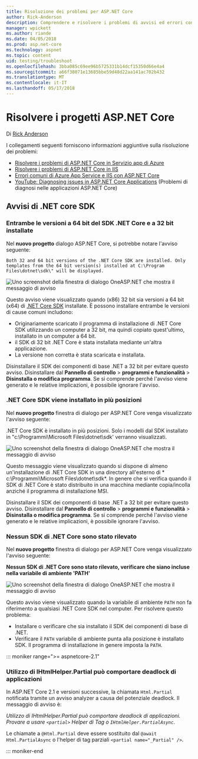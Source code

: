 ```yaml
---
title: Risoluzione dei problemi per ASP.NET Core
author: Rick-Anderson
description: Comprendere e risolvere i problemi di avvisi ed errori con i progetti ASP.NET Core.
manager: wpickett
ms.author: riande
ms.date: 04/05/2018
ms.prod: asp.net-core
ms.technology: aspnet
ms.topic: content
uid: testing/troubleshoot
ms.openlocfilehash: 3bba085c69ee96b5725331b14dcf15350d66e4a4
ms.sourcegitcommit: a66f38071e13685bbe59d48d22aa141ac702b432
ms.translationtype: MT
ms.contentlocale: it-IT
ms.lasthandoff: 05/17/2018
---
```

# <a name="troubleshoot-aspnet-core-projects"></a>Risolvere i progetti ASP.NET Core

Di [Rick Anderson](https://twitter.com/RickAndMSFT)

I collegamenti seguenti forniscono informazioni aggiuntive sulla risoluzione dei problemi:

* [Risolvere i problemi di ASP.NET Core in Servizio app di Azure](xref:host-and-deploy/azure-apps/troubleshoot)
* [Risolvere i problemi di ASP.NET Core in IIS](xref:host-and-deploy/iis/troubleshoot)
* [Errori comuni di Azure App Service e IIS con ASP.NET Core](xref:host-and-deploy/azure-iis-errors-reference)
* [YouTube: Diagnosing issues in ASP.NET Core Applications](https://www.youtube.com/watch?v=RYI0DHoIVaA) (Problemi di diagnosi nelle applicazioni ASP.NET Core)

<a name="sdk"></a>
## <a name="net-core-sdk-warnings"></a>Avvisi di .NET core SDK

### <a name="both-the-32-bit-and-64-bit-versions-of-the-net-core-sdk-are-installed"></a>Entrambe le versioni a 64 bit del SDK .NET Core e a 32 bit installate
Nel **nuovo progetto** dialogo ASP.NET Core, si potrebbe notare l'avviso seguente: 

    Both 32 and 64 bit versions of the .NET Core SDK are installed. Only templates from the 64 bit version(s) installed at C:\Program Files\dotnet\sdk\" will be displayed.

![Uno screenshot della finestra di dialogo OneASP.NET che mostra il messaggio di avviso](troubleshoot/_static/both32and64bit.png)

Questo avviso viene visualizzato quando (x86) 32 bit sia versioni a 64 bit (x64) di [.NET Core SDK](https://www.microsoft.com/net/download/all) installate. È possono installare entrambe le versioni di cause comuni includono:

* Originariamente scaricato il programma di installazione di .NET Core SDK utilizzando un computer a 32 bit, ma quindi copiato quest'ultimo, installato in un computer a 64 bit. 
* il SDK di 32 bit .NET Core è stata installata mediante un'altra applicazione.
* La versione non corretta è stata scaricata e installata.

Disinstallare il SDK dei componenti di base .NET a 32 bit per evitare questo avviso. Disinstallare dal **Pannello di controllo** > **programmi e funzionalità** > **Disinstalla o modifica programma**. Se si comprende perché l'avviso viene generato e le relative implicazioni, è possibile ignorare l'avviso.

### <a name="the-net-core-sdk-is-installed-in-multiple-locations"></a>.NET Core SDK viene installato in più posizioni
Nel **nuovo progetto** finestra di dialogo per ASP.NET Core venga visualizzato l'avviso seguente: 

 .NET Core SDK è installato in più posizioni. Solo i modelli dal SDK installato in "c:\Programmi\Microsoft Files\dotnet\sdk\' verranno visualizzati.

![Uno screenshot della finestra di dialogo OneASP.NET che mostra il messaggio di avviso](troubleshoot/_static/multiplelocations.png)

Questo messaggio viene visualizzato quando si dispone di almeno un'installazione di .NET Core SDK in una directory all'esterno di * c:\Programmi\Microsoft Files\dotnet\sdk\*. In genere che si verifica quando il SDK di .NET Core è stato distribuito in una macchina mediante copia/incolla anziché il programma di installazione MSI.

Disinstallare il SDK dei componenti di base .NET a 32 bit per evitare questo avviso. Disinstallare dal **Pannello di controllo** > **programmi e funzionalità** > **Disinstalla o modifica programma**. Se si comprende perché l'avviso viene generato e le relative implicazioni, è possibile ignorare l'avviso.

### <a name="no-net-core-sdks-were-detected"></a>Nessun SDK di .NET Core sono stato rilevato
Nel **nuovo progetto** finestra di dialogo per ASP.NET Core venga visualizzato l'avviso seguente: 

**Nessun SDK di .NET Core sono stato rilevato, verificare che siano incluse nella variabile di ambiente 'PATH'**

![Uno screenshot della finestra di dialogo OneASP.NET che mostra il messaggio di avviso](troubleshoot/_static/NoNetCore.png)

Questo avviso viene visualizzato quando la variabile di ambiente `PATH` non fa riferimento a qualsiasi .NET Core SDK nel computer. Per risolvere questo problema:

* Installare o verificare che sia installato il SDK dei componenti di base di .NET.
* Verificare il `PATH` variabile di ambiente punta alla posizione è installato SDK. Il programma di installazione in genere imposta la `PATH`.

::: moniker range=">= aspnetcore-2.1"

### <a name="use-of-ihtmlhelperpartial-may-result-in-application-deadlocks"></a>Utilizzo di IHtmlHelper.Partial può comportare deadlock di applicazioni

In ASP.NET Core 2.1 e versioni successive, la chiamata `Html.Partial` notificata tramite un avviso analyzer a causa del potenziale deadlock. Il messaggio di avviso è:

*Utilizzo di IHtmlHelper.Partial può comportare deadlock di applicazioni. Provare a usare `<partial>` Helper di Tag o `IHtmlHelper.PartialAsync`.*

Le chiamate a `@Html.Partial` deve essere sostituito dal `@await Html.PartialAsync` o l'helper di tag parziali `<partial name="_Partial" />`.

::: moniker-end
